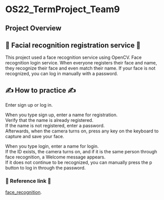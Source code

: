 # OS22_TermProject_Team9
## Project Overview
## 🐥 Facial recognition registration service 🐥
This project used a face recognition service using OpenCV. Face recognition login service. When everyone registers their face and name, they recognize their face and even match their name. If your face is not recognized, you can log in manually with a password.


## ✍️ How to practice ✍️
Enter sign up or log in.

When you type sign up, enter a name for registration.  
Verify that the name is already registered.  
If the name is not registered, enter a password.  
Afterwards, when the camera turns on, press any key on the keyboard to capture and save your face.

When you type login, enter a name for login.  
If the ID exists, the camera turns on, and if it is the same person through face recognition, a Welcome message appears.  
If it does not continue to be recognized, you can manually press the p button to log in through the password.

### 🔗 Reference link 🔗
[face_recognition](https://github.com/ageitgey/face_recognition).
